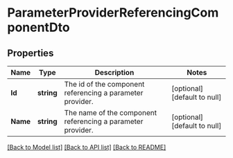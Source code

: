 # ParameterProviderReferencingComponentDto

## Properties
Name | Type | Description | Notes
------------ | ------------- | ------------- | -------------
**Id** | **string** | The id of the component referencing a parameter provider. | [optional] [default to null]
**Name** | **string** | The name of the component referencing a parameter provider. | [optional] [default to null]

[[Back to Model list]](../README.md#documentation-for-models) [[Back to API list]](../README.md#documentation-for-api-endpoints) [[Back to README]](../README.md)


